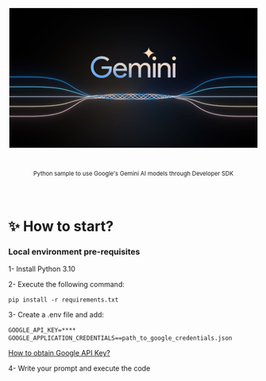 <div align="center">
  <h1>
    <br/>
    <br/>
    <img width="500" src="banner.jpg" alt="Gemini banner">
  </h1>
  <sup>
    <br />
    Python sample to use Google's Gemini AI models through Developer SDK
    <br />
    <br />
  </sup>
</div>

<br/>

# ✨ How to start?

### Local environment pre-requisites

1- Install Python 3.10

2- Execute the following command:
```
pip install -r requirements.txt
```

3- Create a .env file and add:
```
GOOGLE_API_KEY=****
GOOGLE_APPLICATION_CREDENTIALS==path_to_google_credentials.json
```
[How to obtain Google API Key?](https://makersuite.google.com/app/apikey)

4- Write your prompt and execute the code
